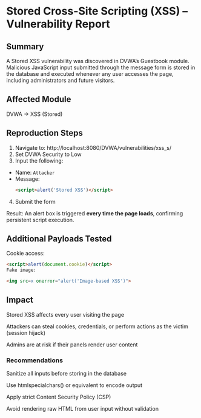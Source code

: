 # Stored Cross-Site Scripting (XSS) – Vulnerability Report

## Summary

A Stored XSS vulnerability was discovered in DVWA’s Guestbook module. Malicious JavaScript input submitted through the message form is stored in the database and executed whenever any user accesses the page, including administrators and future visitors.

## Affected Module

DVWA → XSS (Stored)

## Reproduction Steps
1. Navigate to:
http://localhost:8080/DVWA/vulnerabilities/xss_s/
2. Set DVWA Security to Low
3. Input the following:
- Name: `Attacker`
- Message:
  ```html
  <script>alert('Stored XSS')</script>
  ```
4. Submit the form

Result: An alert box is triggered **every time the page loads**, confirming persistent script execution.

## Additional Payloads Tested

Cookie access:
```html
<script>alert(document.cookie)</script>
Fake image:

<img src=x onerror="alert('Image-based XSS')">
```
## Impact

Stored XSS affects every user visiting the page

Attackers can steal cookies, credentials, or perform actions as the victim (session hijack)

Admins are at risk if their panels render user content

### Recommendations
Sanitize all inputs before storing in the database

Use htmlspecialchars() or equivalent to encode output

Apply strict Content Security Policy (CSP)

Avoid rendering raw HTML from user input without validation
